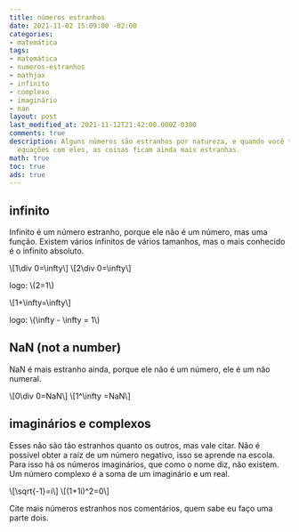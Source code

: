 ```yaml
---
title: números estranhos
date: 2021-11-02 15:09:00 -02:00
categories:
- matemática
tags:
- matemática
- numeros-estranhos
- mathjax
- infinito
- complexo
- imaginário
- nan
layout: post
last_modified_at: 2021-11-12T21:42:00.000Z-0300
comments: true
description: Alguns números são estranhos por natureza, e quando você tenta fazer
  equações com eles, as coisas ficam ainda mais estranhas.
math: true
toc: true
ads: true
---
```


## infinito

Infinito é um número estranho, porque ele não é um número, mas uma função. Existem vários infinitos de vários tamanhos, mas o mais conhecido é o infinito absoluto.

\\\[1\\div 0=\\infty\\\] \\\[2\\div 0=\\infty\\\]

logo: \\(2=1\\)

\\\[1+\\infty=\\infty\\\]

logo: \\(\\infty - \\infty = 1\\)

## NaN (not a number)

NaN é mais estranho ainda, porque ele não é um número, ele é um não numeral.

\\\[0\\div 0=NaN\\\] \\\[1^\\infty =NaN\\\]

## imaginários e complexos

Esses não são tão estranhos quanto os outros, mas vale citar. Não é possível obter a raíz de um número negativo, isso se aprende na escola. Para isso há os números imaginários, que como o nome diz, não existem. Um número complexo é a soma de um imaginário e um real.

\\\[\\sqrt\{-1\}=i\\\] \\\[(1+1i)^2=0\\\]

Cite mais números estranhos nos comentários, quem sabe eu faço uma parte dois.
